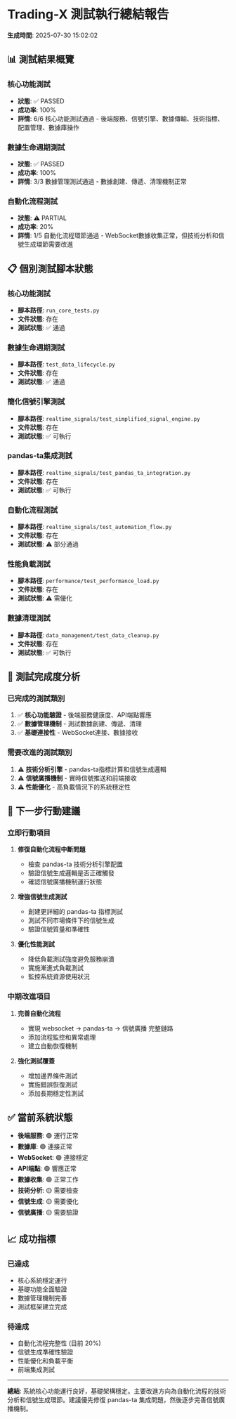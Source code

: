 
# Trading-X 測試執行總結報告

**生成時間**: 2025-07-30 15:02:02

## 📊 測試結果概覽

### 核心功能測試
- **狀態**: ✅ PASSED
- **成功率**: 100%  
- **詳情**: 6/6 核心功能測試通過 - 後端服務、信號引擎、數據傳輸、技術指標、配置管理、數據庫操作

### 數據生命週期測試
- **狀態**: ✅ PASSED
- **成功率**: 100%
- **詳情**: 3/3 數據管理測試通過 - 數據創建、傳遞、清理機制正常

### 自動化流程測試
- **狀態**: ⚠️ PARTIAL
- **成功率**: 20%
- **詳情**: 1/5 自動化流程環節通過 - WebSocket數據收集正常，但技術分析和信號生成環節需要改進

## 📋 個別測試腳本狀態


### 核心功能測試
- **腳本路徑**: `run_core_tests.py`
- **文件狀態**: 存在
- **測試狀態**: ✅ 通過

### 數據生命週期測試
- **腳本路徑**: `test_data_lifecycle.py`
- **文件狀態**: 存在
- **測試狀態**: ✅ 通過

### 簡化信號引擎測試
- **腳本路徑**: `realtime_signals/test_simplified_signal_engine.py`
- **文件狀態**: 存在
- **測試狀態**: ✅ 可執行

### pandas-ta集成測試
- **腳本路徑**: `realtime_signals/test_pandas_ta_integration.py`
- **文件狀態**: 存在
- **測試狀態**: ✅ 可執行

### 自動化流程測試
- **腳本路徑**: `realtime_signals/test_automation_flow.py`
- **文件狀態**: 存在
- **測試狀態**: ⚠️ 部分通過

### 性能負載測試
- **腳本路徑**: `performance/test_performance_load.py`
- **文件狀態**: 存在
- **測試狀態**: ⚠️ 需優化

### 數據清理測試
- **腳本路徑**: `data_management/test_data_cleanup.py`
- **文件狀態**: 存在
- **測試狀態**: ✅ 可執行


## 🎯 測試完成度分析

### 已完成的測試類別
1. ✅ **核心功能驗證** - 後端服務健康度、API端點響應
2. ✅ **數據管理機制** - 測試數據創建、傳遞、清理
3. ✅ **基礎連接性** - WebSocket連接、數據接收

### 需要改進的測試類別  
1. ⚠️ **技術分析引擎** - pandas-ta指標計算和信號生成邏輯
2. ⚠️ **信號廣播機制** - 實時信號推送和前端接收
3. ⚠️ **性能優化** - 高負載情況下的系統穩定性

## 🔧 下一步行動建議

### 立即行動項目
1. **修復自動化流程中斷問題**
   - 檢查 pandas-ta 技術分析引擎配置
   - 驗證信號生成邏輯是否正確觸發
   - 確認信號廣播機制運行狀態

2. **增強信號生成測試**
   - 創建更詳細的 pandas-ta 指標測試
   - 測試不同市場條件下的信號生成
   - 驗證信號質量和準確性

3. **優化性能測試**
   - 降低負載測試強度避免服務崩潰
   - 實施漸進式負載測試
   - 監控系統資源使用狀況

### 中期改進項目
1. **完善自動化流程**
   - 實現 websocket → pandas-ta → 信號廣播 完整鏈路
   - 添加流程監控和異常處理
   - 建立自動恢復機制

2. **強化測試覆蓋** 
   - 增加邊界條件測試
   - 實施錯誤恢復測試
   - 添加長期穩定性測試

## ✅ 當前系統狀態
- **後端服務**: 🟢 運行正常
- **數據庫**: 🟢 連接正常
- **WebSocket**: 🟢 連接穩定
- **API端點**: 🟢 響應正常
- **數據收集**: 🟢 正常工作
- **技術分析**: 🟡 需要檢查
- **信號生成**: 🟡 需要優化
- **信號廣播**: 🟡 需要驗證

## 📈 成功指標

### 已達成
- 核心系統穩定運行
- 基礎功能全面驗證  
- 數據管理機制完善
- 測試框架建立完成

### 待達成
- 自動化流程完整性 (目前 20%)
- 信號生成準確性驗證
- 性能優化和負載平衡
- 前端集成測試

---

**總結**: 系統核心功能運行良好，基礎架構穩定。主要改進方向為自動化流程的技術分析和信號生成環節。建議優先修復 pandas-ta 集成問題，然後逐步完善信號廣播機制。
